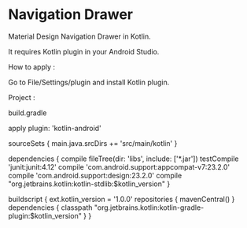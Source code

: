 # Navigation Drawer
Material Design Navigation Drawer in Kotlin.

It requires Kotlin plugin in your Android Studio.


How to apply :

Go to File/Settings/plugin and install Kotlin plugin.

Project : 

build.gradle

apply plugin: 'kotlin-android'

sourceSets {
        main.java.srcDirs += 'src/main/kotlin'
    }
    
dependencies {
    compile fileTree(dir: 'libs', include: ['*.jar'])
    testCompile 'junit:junit:4.12'
    compile 'com.android.support:appcompat-v7:23.2.0'
    compile 'com.android.support:design:23.2.0'
    compile "org.jetbrains.kotlin:kotlin-stdlib:$kotlin_version"
}

buildscript {
    ext.kotlin_version = '1.0.0'
    repositories {
        mavenCentral()
    }
    dependencies {
        classpath "org.jetbrains.kotlin:kotlin-gradle-plugin:$kotlin_version"
    }
} 
